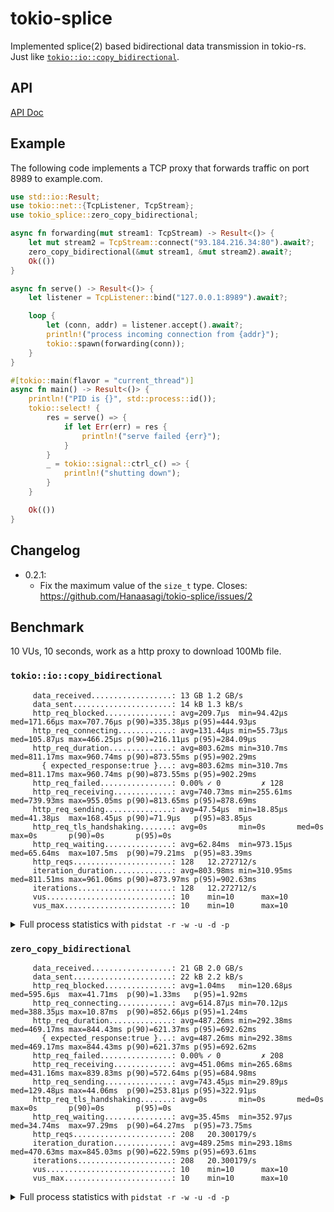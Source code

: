# tokio-splice

Implemented splice(2) based bidirectional data transmission in tokio-rs.
Just like [`tokio::io::copy_bidirectional`](https://docs.rs/tokio/latest/tokio/io/fn.copy_bidirectional.html).

## API

[API Doc](https://docs.rs/tokio-splice)

## Example

The following code implements a TCP proxy that forwards traffic on port 8989 to example.com.

```Rust
use std::io::Result;
use tokio::net::{TcpListener, TcpStream};
use tokio_splice::zero_copy_bidirectional;

async fn forwarding(mut stream1: TcpStream) -> Result<()> {
    let mut stream2 = TcpStream::connect("93.184.216.34:80").await?;
    zero_copy_bidirectional(&mut stream1, &mut stream2).await?;
    Ok(())
}

async fn serve() -> Result<()> {
    let listener = TcpListener::bind("127.0.0.1:8989").await?;

    loop {
        let (conn, addr) = listener.accept().await?;
        println!("process incoming connection from {addr}");
        tokio::spawn(forwarding(conn));
    }
}

#[tokio::main(flavor = "current_thread")]
async fn main() -> Result<()> {
    println!("PID is {}", std::process::id());
    tokio::select! {
        res = serve() => {
            if let Err(err) = res {
                println!("serve failed {err}");
            }
        }
        _ = tokio::signal::ctrl_c() => {
            println!("shutting down");
        }
    }

    Ok(())
}
```

## Changelog

- 0.2.1:
  - Fix the maximum value of the `size_t` type. Closes: https://github.com/Hanaasagi/tokio-splice/issues/2

## Benchmark

10 VUs, 10 seconds, work as a http proxy to download 100Mb file.

### `tokio::io::copy_bidirectional`

```
     data_received..................: 13 GB 1.2 GB/s
     data_sent......................: 14 kB 1.3 kB/s
     http_req_blocked...............: avg=209.7µs  min=94.42µs  med=171.66µs max=707.76µs p(90)=335.38µs p(95)=444.93µs
     http_req_connecting............: avg=131.44µs min=55.73µs  med=105.87µs max=466.25µs p(90)=216.11µs p(95)=284.09µs
     http_req_duration..............: avg=803.62ms min=310.7ms  med=811.17ms max=960.74ms p(90)=873.55ms p(95)=902.29ms
       { expected_response:true }...: avg=803.62ms min=310.7ms  med=811.17ms max=960.74ms p(90)=873.55ms p(95)=902.29ms
     http_req_failed................: 0.00% ✓ 0         ✗ 128
     http_req_receiving.............: avg=740.73ms min=255.61ms med=739.93ms max=955.05ms p(90)=813.65ms p(95)=878.69ms
     http_req_sending...............: avg=47.54µs  min=18.85µs  med=41.38µs  max=168.45µs p(90)=71.9µs   p(95)=83.85µs
     http_req_tls_handshaking.......: avg=0s       min=0s       med=0s       max=0s       p(90)=0s       p(95)=0s
     http_req_waiting...............: avg=62.84ms  min=973.15µs med=65.64ms  max=107.5ms  p(90)=79.21ms  p(95)=83.39ms
     http_reqs......................: 128   12.272712/s
     iteration_duration.............: avg=803.98ms min=310.95ms med=811.51ms max=961.06ms p(90)=873.97ms p(95)=902.63ms
     iterations.....................: 128   12.272712/s
     vus............................: 10    min=10      max=10
     vus_max........................: 10    min=10      max=10
```

<details>
    <summary>Full process statistics with <code>pidstat -r -w -u -d -p</code></summary>
    
    Linux 6.2.13-arch1-1 (misaka) 	05/03/2023 	_x86_64_	(16 CPU)

    11:48:11 PM   UID       PID    %usr %system  %guest   %wait    %CPU   CPU  Command
    11:48:11 PM  1000     38138    0.00    0.00    0.00    0.00    0.01    14  proxy

    11:48:11 PM   UID       PID  minflt/s  majflt/s     VSZ     RSS   %MEM  Command
    11:48:11 PM  1000     38138      6.56      0.00    3840    2540   0.01  proxy

    11:48:11 PM   UID       PID   kB_rd/s   kB_wr/s kB_ccwr/s iodelay  Command
    11:48:11 PM  1000     38138      0.00      0.05      0.00       0  proxy

    11:48:11 PM   UID       PID   cswch/s nvcswch/s  Command
    11:48:11 PM  1000     38138      0.01      0.00  proxy
    Linux 6.2.13-arch1-1 (misaka) 	05/03/2023 	_x86_64_	(16 CPU)

    11:48:12 PM   UID       PID    %usr %system  %guest   %wait    %CPU   CPU  Command
    11:48:12 PM  1000     38138    0.01    0.02    0.00    0.00    0.02    10  proxy

    11:48:12 PM   UID       PID  minflt/s  majflt/s     VSZ     RSS   %MEM  Command
    11:48:12 PM  1000     38138      6.60      0.00    3976    2668   0.01  proxy

    11:48:12 PM   UID       PID   kB_rd/s   kB_wr/s kB_ccwr/s iodelay  Command
    11:48:12 PM  1000     38138      0.00      0.05      0.00       0  proxy

    11:48:12 PM   UID       PID   cswch/s nvcswch/s  Command
    11:48:12 PM  1000     38138      0.01      0.01  proxy
    Linux 6.2.13-arch1-1 (misaka) 	05/03/2023 	_x86_64_	(16 CPU)

    11:48:13 PM   UID       PID    %usr %system  %guest   %wait    %CPU   CPU  Command
    11:48:13 PM  1000     38138    0.02    0.14    0.00    0.00    0.16    10  proxy

    11:48:13 PM   UID       PID  minflt/s  majflt/s     VSZ     RSS   %MEM  Command
    11:48:13 PM  1000     38138      6.60      0.00    3976    2668   0.01  proxy

    11:48:13 PM   UID       PID   kB_rd/s   kB_wr/s kB_ccwr/s iodelay  Command
    11:48:13 PM  1000     38138      0.00      0.05      0.00       0  proxy

    11:48:13 PM   UID       PID   cswch/s nvcswch/s  Command
    11:48:13 PM  1000     38138      0.01      0.04  proxy
    Linux 6.2.13-arch1-1 (misaka) 	05/03/2023 	_x86_64_	(16 CPU)

    11:48:14 PM   UID       PID    %usr %system  %guest   %wait    %CPU   CPU  Command
    11:48:14 PM  1000     38138    0.03    0.25    0.00    0.00    0.29    13  proxy

    11:48:14 PM   UID       PID  minflt/s  majflt/s     VSZ     RSS   %MEM  Command
    11:48:14 PM  1000     38138      6.59      0.00    3976    2668   0.01  proxy

    11:48:14 PM   UID       PID   kB_rd/s   kB_wr/s kB_ccwr/s iodelay  Command
    11:48:14 PM  1000     38138      0.00      0.05      0.00       0  proxy

    11:48:14 PM   UID       PID   cswch/s nvcswch/s  Command
    11:48:14 PM  1000     38138      0.01      0.06  proxy
    Linux 6.2.13-arch1-1 (misaka) 	05/03/2023 	_x86_64_	(16 CPU)

    11:48:15 PM   UID       PID    %usr %system  %guest   %wait    %CPU   CPU  Command
    11:48:15 PM  1000     38138    0.05    0.37    0.00    0.00    0.42     9  proxy

    11:48:15 PM   UID       PID  minflt/s  majflt/s     VSZ     RSS   %MEM  Command
    11:48:15 PM  1000     38138      6.58      0.00    3976    2668   0.01  proxy

    11:48:15 PM   UID       PID   kB_rd/s   kB_wr/s kB_ccwr/s iodelay  Command
    11:48:15 PM  1000     38138      0.00      0.05      0.00       0  proxy

    11:48:15 PM   UID       PID   cswch/s nvcswch/s  Command
    11:48:15 PM  1000     38138      0.01      0.10  proxy
    Linux 6.2.13-arch1-1 (misaka) 	05/03/2023 	_x86_64_	(16 CPU)

    11:48:16 PM   UID       PID    %usr %system  %guest   %wait    %CPU   CPU  Command
    11:48:16 PM  1000     38138    0.06    0.49    0.00    0.00    0.55     3  proxy

    11:48:16 PM   UID       PID  minflt/s  majflt/s     VSZ     RSS   %MEM  Command
    11:48:16 PM  1000     38138      6.57      0.00    3976    2668   0.01  proxy

    11:48:16 PM   UID       PID   kB_rd/s   kB_wr/s kB_ccwr/s iodelay  Command
    11:48:16 PM  1000     38138      0.00      0.05      0.00       0  proxy

    11:48:16 PM   UID       PID   cswch/s nvcswch/s  Command
    11:48:16 PM  1000     38138      0.01      0.22  proxy
    Linux 6.2.13-arch1-1 (misaka) 	05/03/2023 	_x86_64_	(16 CPU)

    11:48:17 PM   UID       PID    %usr %system  %guest   %wait    %CPU   CPU  Command
    11:48:17 PM  1000     38138    0.08    0.61    0.00    0.00    0.68     5  proxy

    11:48:17 PM   UID       PID  minflt/s  majflt/s     VSZ     RSS   %MEM  Command
    11:48:17 PM  1000     38138      6.56      0.00    3976    2668   0.01  proxy

    11:48:17 PM   UID       PID   kB_rd/s   kB_wr/s kB_ccwr/s iodelay  Command
    11:48:17 PM  1000     38138      0.00      0.05      0.00       0  proxy

    11:48:17 PM   UID       PID   cswch/s nvcswch/s  Command
    11:48:17 PM  1000     38138      0.01      0.27  proxy
    Linux 6.2.13-arch1-1 (misaka) 	05/03/2023 	_x86_64_	(16 CPU)

    11:48:18 PM   UID       PID    %usr %system  %guest   %wait    %CPU   CPU  Command
    11:48:18 PM  1000     38138    0.09    0.73    0.00    0.00    0.82     4  proxy

    11:48:18 PM   UID       PID  minflt/s  majflt/s     VSZ     RSS   %MEM  Command
    11:48:18 PM  1000     38138      6.55      0.00    3976    2668   0.01  proxy

    11:48:18 PM   UID       PID   kB_rd/s   kB_wr/s kB_ccwr/s iodelay  Command
    11:48:18 PM  1000     38138      0.00      0.05      0.00       0  proxy

    11:48:18 PM   UID       PID   cswch/s nvcswch/s  Command
    11:48:18 PM  1000     38138      0.01      0.30  proxy
    Linux 6.2.13-arch1-1 (misaka) 	05/03/2023 	_x86_64_	(16 CPU)

    11:48:19 PM   UID       PID    %usr %system  %guest   %wait    %CPU   CPU  Command
    11:48:19 PM  1000     38138    0.10    0.84    0.00    0.00    0.95     5  proxy

    11:48:19 PM   UID       PID  minflt/s  majflt/s     VSZ     RSS   %MEM  Command
    11:48:19 PM  1000     38138      6.54      0.00    3976    2668   0.01  proxy

    11:48:19 PM   UID       PID   kB_rd/s   kB_wr/s kB_ccwr/s iodelay  Command
    11:48:19 PM  1000     38138      0.00      0.05      0.00       0  proxy

    11:48:19 PM   UID       PID   cswch/s nvcswch/s  Command
    11:48:19 PM  1000     38138      0.01      0.34  proxy
    Linux 6.2.13-arch1-1 (misaka) 	05/03/2023 	_x86_64_	(16 CPU)

    11:48:20 PM   UID       PID    %usr %system  %guest   %wait    %CPU   CPU  Command
    11:48:20 PM  1000     38138    0.12    0.96    0.00    0.00    1.08    14  proxy

    11:48:20 PM   UID       PID  minflt/s  majflt/s     VSZ     RSS   %MEM  Command
    11:48:20 PM  1000     38138      6.54      0.00    3976    2668   0.01  proxy

    11:48:20 PM   UID       PID   kB_rd/s   kB_wr/s kB_ccwr/s iodelay  Command
    11:48:20 PM  1000     38138      0.00      0.05      0.00       0  proxy

    11:48:20 PM   UID       PID   cswch/s nvcswch/s  Command
    11:48:20 PM  1000     38138      0.01      0.36  proxy
    Linux 6.2.13-arch1-1 (misaka) 	05/03/2023 	_x86_64_	(16 CPU)

    11:48:21 PM   UID       PID    %usr %system  %guest   %wait    %CPU   CPU  Command
    11:48:21 PM  1000     38138    0.13    1.07    0.00    0.00    1.21     6  proxy

    11:48:21 PM   UID       PID  minflt/s  majflt/s     VSZ     RSS   %MEM  Command
    11:48:21 PM  1000     38138      6.53      0.00    3976    2668   0.01  proxy

    11:48:21 PM   UID       PID   kB_rd/s   kB_wr/s kB_ccwr/s iodelay  Command
    11:48:21 PM  1000     38138      0.00      0.05      0.00       0  proxy

    11:48:21 PM   UID       PID   cswch/s nvcswch/s  Command
    11:48:21 PM  1000     38138      0.01      0.41  proxy
    Linux 6.2.13-arch1-1 (misaka) 	05/03/2023 	_x86_64_	(16 CPU)

    11:48:22 PM   UID       PID    %usr %system  %guest   %wait    %CPU   CPU  Command
    11:48:22 PM  1000     38138    0.15    1.19    0.00    0.00    1.34     4  proxy

    11:48:22 PM   UID       PID  minflt/s  majflt/s     VSZ     RSS   %MEM  Command
    11:48:22 PM  1000     38138      6.52      0.00    3976    2668   0.01  proxy

    11:48:22 PM   UID       PID   kB_rd/s   kB_wr/s kB_ccwr/s iodelay  Command
    11:48:22 PM  1000     38138      0.00      0.05      0.00       0  proxy

    11:48:22 PM   UID       PID   cswch/s nvcswch/s  Command
    11:48:22 PM  1000     38138      0.01      0.45  proxy
    Linux 6.2.13-arch1-1 (misaka) 	05/03/2023 	_x86_64_	(16 CPU)

    11:48:23 PM   UID       PID    %usr %system  %guest   %wait    %CPU   CPU  Command
    11:48:23 PM  1000     38138    0.15    1.22    0.00    0.00    1.37     5  proxy

    11:48:23 PM   UID       PID  minflt/s  majflt/s     VSZ     RSS   %MEM  Command
    11:48:23 PM  1000     38138      6.51      0.00    3976    2668   0.01  proxy

    11:48:23 PM   UID       PID   kB_rd/s   kB_wr/s kB_ccwr/s iodelay  Command
    11:48:23 PM  1000     38138      0.00      0.05      0.00       0  proxy

    11:48:23 PM   UID       PID   cswch/s nvcswch/s  Command
    11:48:23 PM  1000     38138      0.01      0.47  proxy

</details>

### `zero_copy_bidirectional`

```
     data_received..................: 21 GB 2.0 GB/s
     data_sent......................: 22 kB 2.2 kB/s
     http_req_blocked...............: avg=1.04ms   min=120.68µs med=595.6µs  max=41.71ms  p(90)=1.33ms   p(95)=1.92ms
     http_req_connecting............: avg=614.87µs min=70.12µs  med=388.35µs max=10.87ms  p(90)=852.66µs p(95)=1.24ms
     http_req_duration..............: avg=487.26ms min=292.38ms med=469.17ms max=844.43ms p(90)=621.37ms p(95)=692.62ms
       { expected_response:true }...: avg=487.26ms min=292.38ms med=469.17ms max=844.43ms p(90)=621.37ms p(95)=692.62ms
     http_req_failed................: 0.00% ✓ 0         ✗ 208
     http_req_receiving.............: avg=451.06ms min=265.68ms med=431.16ms max=839.83ms p(90)=572.64ms p(95)=684.98ms
     http_req_sending...............: avg=743.45µs min=29.89µs  med=129.48µs max=44.06ms  p(90)=253.81µs p(95)=322.91µs
     http_req_tls_handshaking.......: avg=0s       min=0s       med=0s       max=0s       p(90)=0s       p(95)=0s
     http_req_waiting...............: avg=35.45ms  min=352.97µs med=34.74ms  max=97.29ms  p(90)=64.27ms  p(95)=73.75ms
     http_reqs......................: 208   20.300179/s
     iteration_duration.............: avg=489.25ms min=293.18ms med=470.63ms max=845.03ms p(90)=622.59ms p(95)=693.61ms
     iterations.....................: 208   20.300179/s
     vus............................: 10    min=10      max=10
     vus_max........................: 10    min=10      max=10

```

<details>
    <summary>Full process statistics with <code>pidstat -r -w -u -d -p</code></summary>
    
    Linux 6.2.13-arch1-1 (misaka) 	05/03/2023 	_x86_64_	(16 CPU)

    11:49:23 PM   UID       PID    %usr %system  %guest   %wait    %CPU   CPU  Command
    11:49:23 PM  1000     59138    0.00    0.00    0.00    0.00    0.00     4  proxy

    11:49:23 PM   UID       PID  minflt/s  majflt/s     VSZ     RSS   %MEM  Command
    11:49:23 PM  1000     59138      6.52      0.00    3836    2432   0.01  proxy

    11:49:23 PM   UID       PID   kB_rd/s   kB_wr/s kB_ccwr/s iodelay  Command
    11:49:23 PM  1000     59138      0.00     27.11      0.01       0  proxy

    11:49:23 PM   UID       PID   cswch/s nvcswch/s  Command
    11:49:23 PM  1000     59138      0.01      0.00  proxy
    Linux 6.2.13-arch1-1 (misaka) 	05/03/2023 	_x86_64_	(16 CPU)

    11:49:24 PM   UID       PID    %usr %system  %guest   %wait    %CPU   CPU  Command
    11:49:24 PM  1000     59138    0.00    0.01    0.00    0.00    0.01     1  proxy

    11:49:24 PM   UID       PID  minflt/s  majflt/s     VSZ     RSS   %MEM  Command
    11:49:24 PM  1000     59138      6.52      0.00    3836    2432   0.01  proxy

    11:49:24 PM   UID       PID   kB_rd/s   kB_wr/s kB_ccwr/s iodelay  Command
    11:49:24 PM  1000     59138      0.00     27.08      0.01       0  proxy

    11:49:24 PM   UID       PID   cswch/s nvcswch/s  Command
    11:49:24 PM  1000     59138      0.06      0.04  proxy
    Linux 6.2.13-arch1-1 (misaka) 	05/03/2023 	_x86_64_	(16 CPU)

    11:49:25 PM   UID       PID    %usr %system  %guest   %wait    %CPU   CPU  Command
    11:49:25 PM  1000     59138    0.02    0.08    0.00    0.01    0.10     2  proxy

    11:49:25 PM   UID       PID  minflt/s  majflt/s     VSZ     RSS   %MEM  Command
    11:49:25 PM  1000     59138      6.51      0.00    3836    2432   0.01  proxy

    11:49:25 PM   UID       PID   kB_rd/s   kB_wr/s kB_ccwr/s iodelay  Command
    11:49:25 PM  1000     59138      0.00     27.04      0.01       0  proxy

    11:49:25 PM   UID       PID   cswch/s nvcswch/s  Command
    11:49:25 PM  1000     59138      0.53      0.23  proxy
    Linux 6.2.13-arch1-1 (misaka) 	05/03/2023 	_x86_64_	(16 CPU)

    11:49:26 PM   UID       PID    %usr %system  %guest   %wait    %CPU   CPU  Command
    11:49:26 PM  1000     59138    0.04    0.18    0.00    0.01    0.21     1  proxy

    11:49:26 PM   UID       PID  minflt/s  majflt/s     VSZ     RSS   %MEM  Command
    11:49:26 PM  1000     59138      6.50      0.00    3836    2432   0.01  proxy

    11:49:26 PM   UID       PID   kB_rd/s   kB_wr/s kB_ccwr/s iodelay  Command
    11:49:26 PM  1000     59138      0.00     27.01      0.01       0  proxy

    11:49:26 PM   UID       PID   cswch/s nvcswch/s  Command
    11:49:26 PM  1000     59138      0.80      0.37  proxy
    Linux 6.2.13-arch1-1 (misaka) 	05/03/2023 	_x86_64_	(16 CPU)

    11:49:27 PM   UID       PID    %usr %system  %guest   %wait    %CPU   CPU  Command
    11:49:27 PM  1000     59138    0.05    0.28    0.00    0.01    0.32    12  proxy

    11:49:27 PM   UID       PID  minflt/s  majflt/s     VSZ     RSS   %MEM  Command
    11:49:27 PM  1000     59138      6.49      0.00    3836    2432   0.01  proxy

    11:49:27 PM   UID       PID   kB_rd/s   kB_wr/s kB_ccwr/s iodelay  Command
    11:49:27 PM  1000     59138      0.00     26.98      0.01       0  proxy

    11:49:27 PM   UID       PID   cswch/s nvcswch/s  Command
    11:49:27 PM  1000     59138      1.67      0.58  proxy
    Linux 6.2.13-arch1-1 (misaka) 	05/03/2023 	_x86_64_	(16 CPU)

    11:49:28 PM   UID       PID    %usr %system  %guest   %wait    %CPU   CPU  Command
    11:49:28 PM  1000     59138    0.06    0.37    0.00    0.02    0.44    12  proxy

    11:49:28 PM   UID       PID  minflt/s  majflt/s     VSZ     RSS   %MEM  Command
    11:49:28 PM  1000     59138      6.49      0.00    3836    2432   0.01  proxy

    11:49:28 PM   UID       PID   kB_rd/s   kB_wr/s kB_ccwr/s iodelay  Command
    11:49:28 PM  1000     59138      0.00     26.94      0.01       0  proxy

    11:49:28 PM   UID       PID   cswch/s nvcswch/s  Command
    11:49:28 PM  1000     59138      1.77      0.82  proxy
    Linux 6.2.13-arch1-1 (misaka) 	05/03/2023 	_x86_64_	(16 CPU)

    11:49:29 PM   UID       PID    %usr %system  %guest   %wait    %CPU   CPU  Command
    11:49:29 PM  1000     59138    0.08    0.46    0.00    0.03    0.54    12  proxy

    11:49:29 PM   UID       PID  minflt/s  majflt/s     VSZ     RSS   %MEM  Command
    11:49:29 PM  1000     59138      6.48      0.00    3836    2432   0.01  proxy

    11:49:29 PM   UID       PID   kB_rd/s   kB_wr/s kB_ccwr/s iodelay  Command
    11:49:29 PM  1000     59138      0.00     26.91      0.01       0  proxy

    11:49:29 PM   UID       PID   cswch/s nvcswch/s  Command
    11:49:29 PM  1000     59138      2.38      1.43  proxy
    Linux 6.2.13-arch1-1 (misaka) 	05/03/2023 	_x86_64_	(16 CPU)

    11:49:30 PM   UID       PID    %usr %system  %guest   %wait    %CPU   CPU  Command
    11:49:30 PM  1000     59138    0.09    0.56    0.00    0.04    0.65    12  proxy

    11:49:30 PM   UID       PID  minflt/s  majflt/s     VSZ     RSS   %MEM  Command
    11:49:30 PM  1000     59138      6.47      0.00    3836    2432   0.01  proxy

    11:49:30 PM   UID       PID   kB_rd/s   kB_wr/s kB_ccwr/s iodelay  Command
    11:49:30 PM  1000     59138      0.00     26.88      0.01       0  proxy

    11:49:30 PM   UID       PID   cswch/s nvcswch/s  Command
    11:49:30 PM  1000     59138      2.97      1.71  proxy
    Linux 6.2.13-arch1-1 (misaka) 	05/03/2023 	_x86_64_	(16 CPU)

    11:49:31 PM   UID       PID    %usr %system  %guest   %wait    %CPU   CPU  Command
    11:49:31 PM  1000     59138    0.10    0.65    0.00    0.05    0.75     6  proxy

    11:49:31 PM   UID       PID  minflt/s  majflt/s     VSZ     RSS   %MEM  Command
    11:49:31 PM  1000     59138      6.46      0.00    3836    2432   0.01  proxy

    11:49:31 PM   UID       PID   kB_rd/s   kB_wr/s kB_ccwr/s iodelay  Command
    11:49:31 PM  1000     59138      0.00     26.85      0.01       0  proxy

    11:49:31 PM   UID       PID   cswch/s nvcswch/s  Command
    11:49:31 PM  1000     59138      3.71      1.96  proxy
    Linux 6.2.13-arch1-1 (misaka) 	05/03/2023 	_x86_64_	(16 CPU)

    11:49:32 PM   UID       PID    %usr %system  %guest   %wait    %CPU   CPU  Command
    11:49:32 PM  1000     59138    0.12    0.75    0.00    0.05    0.87    12  proxy

    11:49:32 PM   UID       PID  minflt/s  majflt/s     VSZ     RSS   %MEM  Command
    11:49:32 PM  1000     59138      6.45      0.00    3836    2432   0.01  proxy

    11:49:32 PM   UID       PID   kB_rd/s   kB_wr/s kB_ccwr/s iodelay  Command
    11:49:32 PM  1000     59138      0.00     26.81      0.01       0  proxy

    11:49:32 PM   UID       PID   cswch/s nvcswch/s  Command
    11:49:32 PM  1000     59138      3.82      2.08  proxy
    Linux 6.2.13-arch1-1 (misaka) 	05/03/2023 	_x86_64_	(16 CPU)

    11:49:33 PM   UID       PID    %usr %system  %guest   %wait    %CPU   CPU  Command
    11:49:33 PM  1000     59138    0.13    0.84    0.00    0.06    0.98     6  proxy

    11:49:33 PM   UID       PID  minflt/s  majflt/s     VSZ     RSS   %MEM  Command
    11:49:33 PM  1000     59138      6.45      0.00    3836    2432   0.01  proxy

    11:49:33 PM   UID       PID   kB_rd/s   kB_wr/s kB_ccwr/s iodelay  Command
    11:49:33 PM  1000     59138      0.00     26.78      0.01       0  proxy

    11:49:33 PM   UID       PID   cswch/s nvcswch/s  Command
    11:49:33 PM  1000     59138      3.99      2.39  proxy
    Linux 6.2.13-arch1-1 (misaka) 	05/03/2023 	_x86_64_	(16 CPU)

    11:49:34 PM   UID       PID    %usr %system  %guest   %wait    %CPU   CPU  Command
    11:49:34 PM  1000     59138    0.14    0.93    0.00    0.06    1.07     8  proxy

    11:49:34 PM   UID       PID  minflt/s  majflt/s     VSZ     RSS   %MEM  Command
    11:49:34 PM  1000     59138      6.44      0.00    3836    2432   0.01  proxy

    11:49:34 PM   UID       PID   kB_rd/s   kB_wr/s kB_ccwr/s iodelay  Command
    11:49:34 PM  1000     59138      0.00     26.75      0.01       0  proxy

    11:49:34 PM   UID       PID   cswch/s nvcswch/s  Command
    11:49:34 PM  1000     59138      4.35      2.50  proxy
    Linux 6.2.13-arch1-1 (misaka) 	05/03/2023 	_x86_64_	(16 CPU)

    11:49:35 PM   UID       PID    %usr %system  %guest   %wait    %CPU   CPU  Command
    11:49:35 PM  1000     59138    0.14    0.93    0.00    0.06    1.07     5  proxy

    11:49:35 PM   UID       PID  minflt/s  majflt/s     VSZ     RSS   %MEM  Command
    11:49:35 PM  1000     59138      6.43      0.00    3836    2432   0.01  proxy

    11:49:35 PM   UID       PID   kB_rd/s   kB_wr/s kB_ccwr/s iodelay  Command
    11:49:35 PM  1000     59138      0.00     26.72      0.01       0  proxy

    11:49:35 PM   UID       PID   cswch/s nvcswch/s  Command
    11:49:35 PM  1000     59138      4.44      2.49  proxy

</detail>

